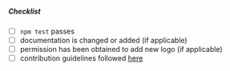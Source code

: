 <!--
Thank you for your pull request. Please provide a description above and review
the requirements below.
-->

##### Checklist
<!-- Remove items that do not apply. For completed items, change [ ] to [x]. -->

- [ ] `npm test` passes
- [ ] documentation is changed or added (if applicable)
- [ ] permission has been obtained to add new logo (if applicable)
- [ ] contribution guidelines followed [here](https://github.com/adoptium/adoptium.net/blob/master/CONTRIBUTING.md)
